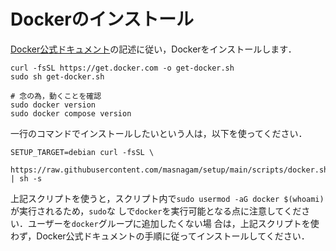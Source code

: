 # Dockerのインストール

[Docker公式ドキュメント]の記述に従い，Dockerをインストールします．

```shell
curl -fsSL https://get.docker.com -o get-docker.sh
sudo sh get-docker.sh

# 念の為，動くことを確認
sudo docker version
sudo docker compose version
```

一行のコマンドでインストールしたいという人は，以下を使ってください．

```shell
SETUP_TARGET=debian curl -fsSL \
  https://raw.githubusercontent.com/masnagam/setup/main/scripts/docker.sh | sh -s
```

上記スクリプトを使うと，スクリプト内で`sudo usermod -aG docker $(whoami)`が実行されるため，`sudo`な
しで`docker`を実行可能となる点に注意してください．ユーザーを`docker`グループに追加したくない場
合は，上記スクリプトを使わず，Docker公式ドキュメントの手順に従ってインストールしてください．

[Docker公式ドキュメント]: https://docs.docker.com/engine/install

